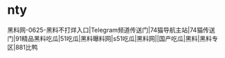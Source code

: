 # nty
黑料网-0625-黑料不打烊入口|Telegram频道传送门|74猫导航主站|74猫传送门|91精品黑料吃瓜|51吃瓜|黑料曝料网|s51吃瓜|黑料网||国产吃瓜|黑料|黑料专区|881比鸭
